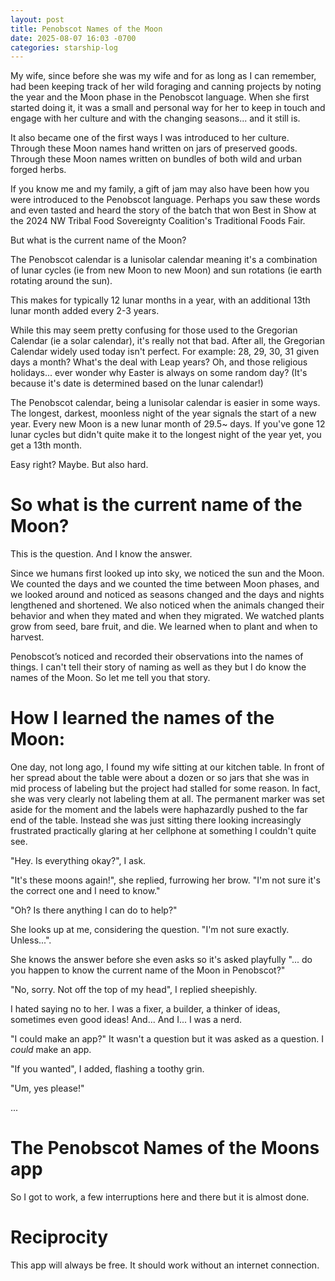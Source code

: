 ```yaml
---
layout: post
title: Penobscot Names of the Moon
date: 2025-08-07 16:03 -0700
categories: starship-log
---
```


My wife, since before she was my wife and for as long as I can remember, had been keeping track of her wild foraging and canning projects by noting the year and the Moon phase in the Penobscot language. When she first started doing it, it was a small and personal way for her to keep in touch and engage with her culture and with the changing seasons... and it still is. 

It also became one of the first ways I was introduced to her culture. Through these Moon names hand written on jars of preserved goods. Through these Moon names written on bundles of both wild and urban forged herbs.

If you know me and my family, a gift of jam may also have been how you were introduced to the Penobscot language. Perhaps you saw these words and even tasted and heard the story of the batch that won Best in Show at the 2024 NW Tribal Food Sovereignty Coalition's Traditional Foods Fair. 

But what is the current name of the Moon?

The Penobscot calendar is a lunisolar calendar meaning it's a combination of lunar cycles (ie from new Moon to new Moon) and sun rotations (ie earth rotating around the sun).

This makes for typically 12 lunar months in a year, with an additional 13th lunar month added every 2-3 years. 

While this may seem pretty confusing for those used to the Gregorian Calendar (ie a solar calendar), it's really not that bad. After all, the Gregorian Calendar widely used today isn't perfect. For example:  28, 29, 30, 31 given days a month? What's the deal with Leap years? Oh, and those religious holidays... ever wonder why Easter is always on some random day? (It's because it's date is determined based on the lunar calendar!)

The Penobscot calendar, being a lunisolar calendar is easier in some ways. The longest, darkest, moonless night of the year signals the start of a new year. Every new Moon is a new lunar month of 29.5~ days. If you've gone 12 lunar cycles but didn't quite make it to the longest night of the year yet, you get a 13th month. 

Easy right? Maybe. But also hard.

# So what is the current name of the Moon?

This is the question. And I know the answer.

Since we humans first looked up into sky, we noticed the sun and the Moon. We counted the days and we counted the time between Moon phases, and we looked around and noticed as seasons changed and the days and nights lengthened and shortened. We also noticed when the animals changed their behavior and when they mated and when they migrated. We watched plants grow from seed, bare fruit, and die. We learned when to plant and when to harvest.

Penobscot’s noticed and recorded their observations into the names of things. I can't tell their story of naming as well as they but I do know the names of the Moon. So let me tell you that story.

# How I learned the names of the Moon:

One day, not long ago, I found my wife sitting at our kitchen table. In front of her spread about the table were about a dozen or so jars that she was in mid process of labeling but the project had stalled for some reason. In fact, she was very clearly not labeling them at all. The permanent marker was set aside for the moment and the labels were haphazardly pushed to the far end of the table. Instead she was just sitting there looking increasingly frustrated practically glaring at her cellphone at something I couldn't quite see.

"Hey. Is everything okay?", I ask.

"It's these moons again!", she replied, furrowing her brow. "I'm not sure it's the correct one and I need to know."

"Oh? Is there anything I can do to help?" 

She looks up at me, considering the question. "I'm not sure exactly. Unless...". 

She knows the answer before she even asks so it's asked playfully "... do you happen to know the current name of the Moon in Penobscot?" 

"No, sorry. Not off the top of my head", I replied sheepishly. 

I hated saying no to her. I was a fixer, a builder, a thinker of ideas, sometimes even good ideas! And... And I... I was a nerd.

"I could make an app?" It wasn't a question but it was asked as a question. I *could* make an app. 

"If you wanted", I added, flashing a toothy grin.

"Um, yes please!"

...

# The Penobscot Names of the Moons app

So I got to work, a few interruptions here and there but it is almost done.

# Reciprocity

This app will always be free. It should work without an internet connection. 











